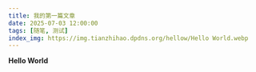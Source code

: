 ```yaml
---
title: 我的第一篇文章
date: 2025-07-03 12:00:00
tags: [随笔, 测试]
index_img: https://img.tianzhihao.dpdns.org/hellow/Hello World.webp
---
```


**Hello World**   

